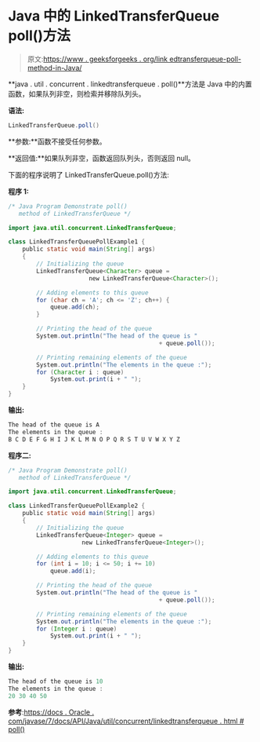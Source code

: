 # Java 中的 LinkedTransferQueue poll()方法

> 原文:[https://www . geeksforgeeks . org/link edtransferqueue-poll-method-in-Java/](https://www.geeksforgeeks.org/linkedtransferqueue-poll-method-in-java/)

**java . util . concurrent . linkedtransferqueue . poll()**方法是 Java 中的内置函数，如果队列非空，则检索并移除队列头。

**语法:**

```java
LinkedTransferQueue.poll()  

```

**参数:**函数不接受任何参数。

**返回值:**如果队列非空，函数返回队列头，否则返回 null。

下面的程序说明了 LinkedTransferQueue.poll()方法:

**程序 1:**

```java
/* Java Program Demonstrate poll()
   method of LinkedTransferQueue */

import java.util.concurrent.LinkedTransferQueue;

class LinkedTransferQueuePollExample1 {
    public static void main(String[] args)
    {
        // Initializing the queue
        LinkedTransferQueue<Character> queue = 
                       new LinkedTransferQueue<Character>();

        // Adding elements to this queue
        for (char ch = 'A'; ch <= 'Z'; ch++) {
            queue.add(ch);
        }

        // Printing the head of the queue
        System.out.println("The head of the queue is " 
                                           + queue.poll());

        // Printing remaining elements of the queue
        System.out.println("The elements in the queue :");
        for (Character i : queue)
            System.out.print(i + " ");
    }
}
```

**输出:**

```java
The head of the queue is A
The elements in the queue :
B C D E F G H I J K L M N O P Q R S T U V W X Y Z

```

**程序二:**

```java
/* Java Program Demonstrate poll()
   method of LinkedTransferQueue */

import java.util.concurrent.LinkedTransferQueue;

class LinkedTransferQueuePollExample2 {
    public static void main(String[] args)
    {
        // Initializing the queue
        LinkedTransferQueue<Integer> queue = 
                     new LinkedTransferQueue<Integer>();

        // Adding elements to this queue
        for (int i = 10; i <= 50; i += 10)
            queue.add(i);

        // Printing the head of the queue
        System.out.println("The head of the queue is " 
                                           + queue.poll());

        // Printing remaining elements of the queue
        System.out.println("The elements in the queue :");
        for (Integer i : queue)
            System.out.print(i + " ");
    }
}
```

**输出:**

```java
The head of the queue is 10
The elements in the queue :
20 30 40 50

```

**参考**:[https://docs . Oracle . com/javase/7/docs/API/Java/util/concurrent/linkedtransferqueue . html # poll()](https://docs.oracle.com/javase/7/docs/api/java/util/concurrent/LinkedTransferQueue.html#poll())